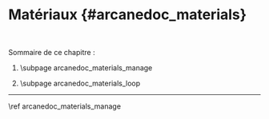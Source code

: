 # Matériaux {#arcanedoc_materials}


<br>

Sommaire de ce chapitre :

1. \subpage arcanedoc_materials_manage

2. \subpage arcanedoc_materials_loop


____

<div class="section_buttons">
<span class="next_section_button">
\ref arcanedoc_materials_manage
</span>
</div>